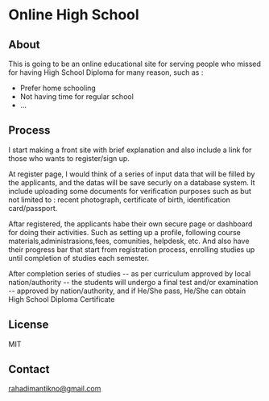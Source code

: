 # Online High School

## About

This is going to be an online educational site for serving people who missed for having High School Diploma for many reason, such as :
* Prefer home schooling
* Not having time for regular school
* ...

## Process

I start making a front site with brief explanation and also include a link for those who wants to register/sign up.

At register page, I would think of a series of input data that will be filled by the applicants, and the datas will be save securly on a database system. It include uploading some documents for verification purposes such as but not limited to : recent photograph, certificate of birth, identification card/passport.

Aftar registered, the applicants habe their own secure page or dashboard for doing their activities. Such as setting up a profile, following course materials,administrasions,fees, comunities, helpdesk, etc. And also have their progress bar that start from registration process, enrolling studies up until completion of studies each semester.

After completion series of studies -- as per curriculum approved by local nation/authority -- the students will undergo a final test and/or examination -- approved by nation/authority, and if He/She pass, He/She can obtain High School Diploma Certificate

## License

MIT

## Contact

rahadimantikno@gmail.com
